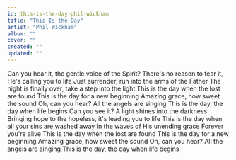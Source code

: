 ```yaml
---
id: this-is-the-day-phil-wickham
title: "This Is the Day"
artist: "Phil Wickham"
album: ""
cover: ""
created: ""
updated: ""
---
```


Can you hear it, the gentle voice of the Spirit?
There's no reason to fear it, He's calling you to life
Just surrender, run into the arms of the Father
The night is finally over, take a step into the light
This is the day when the lost are found
This is the day for a new beginning
Amazing grace, how sweet the sound
Oh, can you hear? All the angels are singing
This is the day, the day when life begins
Can you see it? A light shines into the darkness
Bringing hope to the hopeless, it's leading you to life
This is the day when all your sins are washed away
In the waves of His unending grace
Forever you're alive
This is the day when the lost are found
This is the day for a new beginning
Amazing grace, how sweet the sound
Oh, can you hear? All the angels are singing
This is the day, the day when life begins
